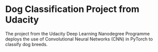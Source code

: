 # Dog Classification Project from Udacity

The project from the Udacity Deep Learning Nanodegree Programme deploys the use of Convolutional Neural Networks (CNN) in PyTorch to classify dog breeds.


